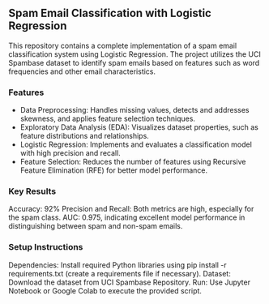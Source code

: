 ## Spam Email Classification with Logistic Regression
This repository contains a complete implementation of a spam email classification system using Logistic Regression. The project utilizes the UCI Spambase dataset to identify spam emails based on features such as word frequencies and other email characteristics.

### Features
 - Data Preprocessing: Handles missing values, detects and addresses skewness, and applies feature selection techniques.
 - Exploratory Data Analysis (EDA): Visualizes dataset properties, such as feature distributions and relationships.
 - Logistic Regression: Implements and evaluates a classification model with high precision and recall.
 - Feature Selection: Reduces the number of features using Recursive Feature Elimination (RFE) for better model performance.

### Key Results
Accuracy: 92%
Precision and Recall: Both metrics are high, especially for the spam class.
AUC: 0.975, indicating excellent model performance in distinguishing between spam and non-spam emails.

### Setup Instructions
Dependencies: Install required Python libraries using pip install -r requirements.txt (create a requirements file if necessary).
Dataset: Download the dataset from UCI Spambase Repository.
Run: Use Jupyter Notebook or Google Colab to execute the provided script.
